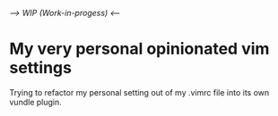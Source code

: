 *--> WIP (Work-in-progess) <--*

# My very personal opinionated vim settings

Trying to refactor my personal setting out of my .vimrc file into its own
vundle plugin.
